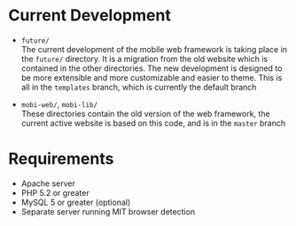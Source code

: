 # Current Development
* ``future/``  
The current development of the mobile web framework is taking place in the ``future/`` directory.
It is a migration from the old website which is contained in the other directories.  The new
development is designed to be more extensible and more customizable and easier to theme. This is
all in the ``templates`` branch, which is currently the default branch

* ``mobi-web/``, ``mobi-lib/``  
These directories contain the old version of the web framework, the current active website is based on this
code, and is in the ``master`` branch

# Requirements
* Apache server
* PHP 5.2 or greater
* MySQL 5 or greater (optional)
* Separate server running MIT browser detection




